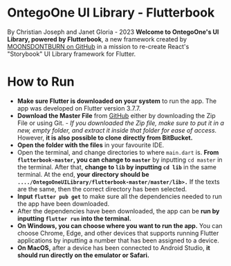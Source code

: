 # OntegoOne UI Library - Flutterbook

By Christian Joseph and Janet Gloria - 2023
**Welcome to OntegoOne's UI Library, powered by Flutterbook**, a new framework created by [MOONSDONTBURN on GitHub](https://github.com/GhostWalker562/flutterbook) in a mission to re-create React's "Storybook" UI Library framework for Flutter.

# How to Run

- **Make sure Flutter is downloaded on your system** to run the app. The app was developed on Flutter version 3.7.7.
- **Download the Master File** from [GitHub](https://github.com/KoitheChan) either by downloading the Zip File or using Git.
*- If you downloaded the Zip file, make sure to put it in a new, empty folder, and extract it inside that folder for ease of access.* 
However, **it is also possible to clone directly from BitBucket.**
- **Open the folder with the files** in your favourite IDE. 
- Open the terminal, and change directories to where `main.dart` is. **From `flutterbook-master`, you can change to `master`** by inputting `cd master` in the terminal. After that, **change to `lib` by inputting `cd lib`** in the same terminal. At the end, **your directory should be `..../OntegoOneUILibrary/flutterbook-master/master/lib>.`** If the texts are the same, then the correct directory has been selected.
- **Input `flutter pub get`** to make sure all the dependencies needed to run the app have been downloaded. 
- After the dependencies have been downloaded, the app can be **run by inputting `flutter run` into the terminal.**
- **On Windows, you can choose where you want to run the app.** You can choose Chrome, Edge, and other devices that supports running Flutter applications by inputting a number that has been assigned to a device. 
- **On MacOS,** after a device has been connected to Android Studio, **it should run directly on the emulator or Safari.** 
